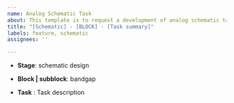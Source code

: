 ```yaml
---
name: Analog Schematic Task
about: This template is to request a development of analog schematic task
title: "[Schematic] - [BLOCK] - [Task summary]"
labels: feature, schematic
assignees: ''

---
```


- **Stage**: schematic design

- **Block | subblock**: bandgap

- **Task** : Task description

